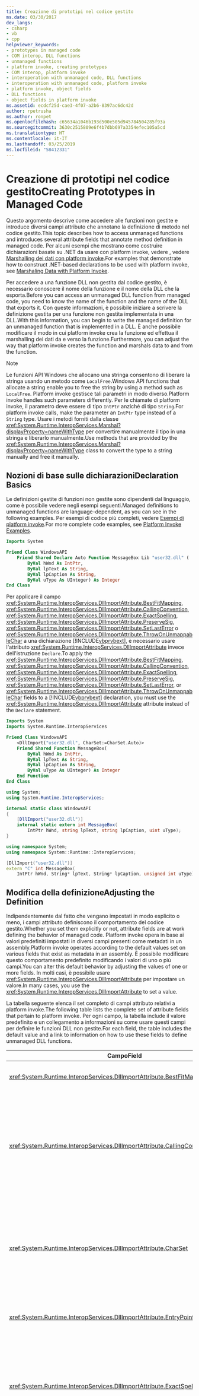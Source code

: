 ```yaml
---
title: Creazione di prototipi nel codice gestito
ms.date: 03/30/2017
dev_langs:
- csharp
- vb
- cpp
helpviewer_keywords:
- prototypes in managed code
- COM interop, DLL functions
- unmanaged functions
- platform invoke, creating prototypes
- COM interop, platform invoke
- interoperation with unmanaged code, DLL functions
- interoperation with unmanaged code, platform invoke
- platform invoke, object fields
- DLL functions
- object fields in platform invoke
ms.assetid: ecdcf25d-cae3-4f07-a2b6-8397ac6dc42d
author: rpetrusha
ms.author: ronpet
ms.openlocfilehash: c65634a1046b193d500e505d945784504285f93a
ms.sourcegitcommit: 3630c2515809e6f4b7dbb697a3354efec105a5cd
ms.translationtype: HT
ms.contentlocale: it-IT
ms.lasthandoff: 03/25/2019
ms.locfileid: "58412331"
---
```

# <a name="creating-prototypes-in-managed-code"></a><span data-ttu-id="31ca1-102">Creazione di prototipi nel codice gestito</span><span class="sxs-lookup"><span data-stu-id="31ca1-102">Creating Prototypes in Managed Code</span></span>
<span data-ttu-id="31ca1-103">Questo argomento descrive come accedere alle funzioni non gestite e introduce diversi campi attributo che annotano la definizione di metodo nel codice gestito.</span><span class="sxs-lookup"><span data-stu-id="31ca1-103">This topic describes how to access unmanaged functions and introduces several attribute fields that annotate method definition in managed code.</span></span> <span data-ttu-id="31ca1-104">Per alcuni esempi che mostrano come costruire dichiarazioni basate su .NET da usare con platform invoke, vedere , vedere [Marshalling dei dati con platform invoke](marshaling-data-with-platform-invoke.md).</span><span class="sxs-lookup"><span data-stu-id="31ca1-104">For examples that demonstrate how to construct .NET-based declarations to be used with platform invoke, see [Marshaling Data with Platform Invoke](marshaling-data-with-platform-invoke.md).</span></span>  
  
 <span data-ttu-id="31ca1-105">Per accedere a una funzione DLL non gestita dal codice gestito, è necessario conoscere il nome della funzione e il nome della DLL che la esporta.</span><span class="sxs-lookup"><span data-stu-id="31ca1-105">Before you can access an unmanaged DLL function from managed code, you need to know the name of the function and the name of the DLL that exports it.</span></span> <span data-ttu-id="31ca1-106">Con queste informazioni, è possibile iniziare a scrivere la definizione gestita per una funzione non gestita implementata in una DLL.</span><span class="sxs-lookup"><span data-stu-id="31ca1-106">With this information, you can begin to write the managed definition for an unmanaged function that is implemented in a DLL.</span></span> <span data-ttu-id="31ca1-107">È anche possibile modificare il modo in cui platform invoke crea la funzione ed effettua il marshalling dei dati da e verso la funzione.</span><span class="sxs-lookup"><span data-stu-id="31ca1-107">Furthermore, you can adjust the way that platform invoke creates the function and marshals data to and from the function.</span></span>  
  
> [!NOTE]
>  <span data-ttu-id="31ca1-108">Le funzioni API Windows che allocano una stringa consentono di liberare la stringa usando un metodo come `LocalFree`.</span><span class="sxs-lookup"><span data-stu-id="31ca1-108">Windows API functions that allocate a string enable you to free the string by using a method such as `LocalFree`.</span></span> <span data-ttu-id="31ca1-109">Platform invoke gestisce tali parametri in modo diverso.</span><span class="sxs-lookup"><span data-stu-id="31ca1-109">Platform invoke handles such parameters differently.</span></span> <span data-ttu-id="31ca1-110">Per le chiamate di platform invoke, il parametro deve essere di tipo `IntPtr` anziché di tipo `String`.</span><span class="sxs-lookup"><span data-stu-id="31ca1-110">For platform invoke calls, make the parameter an `IntPtr` type instead of a `String` type.</span></span> <span data-ttu-id="31ca1-111">Usare i metodi forniti dalla classe <xref:System.Runtime.InteropServices.Marshal?displayProperty=nameWithType> per convertire manualmente il tipo in una stringa e liberarlo manualmente.</span><span class="sxs-lookup"><span data-stu-id="31ca1-111">Use methods that are provided by the <xref:System.Runtime.InteropServices.Marshal?displayProperty=nameWithType> class to convert the type to a string manually and free it manually.</span></span>  
  
## <a name="declaration-basics"></a><span data-ttu-id="31ca1-112">Nozioni di base sulle dichiarazioni</span><span class="sxs-lookup"><span data-stu-id="31ca1-112">Declaration Basics</span></span>  
 <span data-ttu-id="31ca1-113">Le definizioni gestite di funzioni non gestite sono dipendenti dal linguaggio, come è possibile vedere negli esempi seguenti.</span><span class="sxs-lookup"><span data-stu-id="31ca1-113">Managed definitions to unmanaged functions are language-dependent, as you can see in the following examples.</span></span> <span data-ttu-id="31ca1-114">Per esempi di codice più completi, vedere [Esempi di platform invoke](platform-invoke-examples.md).</span><span class="sxs-lookup"><span data-stu-id="31ca1-114">For more complete code examples, see [Platform Invoke Examples](platform-invoke-examples.md).</span></span>  
  
```vb
Imports System

Friend Class WindowsAPI
    Friend Shared Declare Auto Function MessageBox Lib "user32.dll" (
        ByVal hWnd As IntPtr,
        ByVal lpText As String,
        ByVal lpCaption As String,
        ByVal uType As UInteger) As Integer
End Class
```
  
 <span data-ttu-id="31ca1-115">Per applicare il campo <xref:System.Runtime.InteropServices.DllImportAttribute.BestFitMapping>, <xref:System.Runtime.InteropServices.DllImportAttribute.CallingConvention>, <xref:System.Runtime.InteropServices.DllImportAttribute.ExactSpelling>, <xref:System.Runtime.InteropServices.DllImportAttribute.PreserveSig>, <xref:System.Runtime.InteropServices.DllImportAttribute.SetLastError> o <xref:System.Runtime.InteropServices.DllImportAttribute.ThrowOnUnmappableChar> a una dichiarazione [!INCLUDE[vbprvbext](../../../includes/vbprvbext-md.md)], è necessario usare l'attributo <xref:System.Runtime.InteropServices.DllImportAttribute> invece dell'istruzione `Declare`.</span><span class="sxs-lookup"><span data-stu-id="31ca1-115">To apply the <xref:System.Runtime.InteropServices.DllImportAttribute.BestFitMapping>, <xref:System.Runtime.InteropServices.DllImportAttribute.CallingConvention>, <xref:System.Runtime.InteropServices.DllImportAttribute.ExactSpelling>, <xref:System.Runtime.InteropServices.DllImportAttribute.PreserveSig>, <xref:System.Runtime.InteropServices.DllImportAttribute.SetLastError>, or <xref:System.Runtime.InteropServices.DllImportAttribute.ThrowOnUnmappableChar> fields to a [!INCLUDE[vbprvbext](../../../includes/vbprvbext-md.md)] declaration, you must use the <xref:System.Runtime.InteropServices.DllImportAttribute> attribute instead of the `Declare` statement.</span></span>  
  
```vb
Imports System
Imports System.Runtime.InteropServices

Friend Class WindowsAPI
    <DllImport("user32.dll", CharSet:=CharSet.Auto)>
    Friend Shared Function MessageBox(
        ByVal hWnd As IntPtr,
        ByVal lpText As String,
        ByVal lpCaption As String,
        ByVal uType As UInteger) As Integer
    End Function
End Class
```
  
```csharp
using System;
using System.Runtime.InteropServices;

internal static class WindowsAPI
{
    [DllImport("user32.dll")]
    internal static extern int MessageBox(
        IntPtr hWnd, string lpText, string lpCaption, uint uType);
}
```
  
```cpp
using namespace System;
using namespace System::Runtime::InteropServices;

[DllImport("user32.dll")]
extern "C" int MessageBox(
    IntPtr hWnd, String* lpText, String* lpCaption, unsigned int uType);
```
  
## <a name="adjusting-the-definition"></a><span data-ttu-id="31ca1-116">Modifica della definizione</span><span class="sxs-lookup"><span data-stu-id="31ca1-116">Adjusting the Definition</span></span>  
 <span data-ttu-id="31ca1-117">Indipendentemente dal fatto che vengano impostati in modo esplicito o meno, i campi attributo definiscono il comportamento del codice gestito.</span><span class="sxs-lookup"><span data-stu-id="31ca1-117">Whether you set them explicitly or not, attribute fields are at work defining the behavior of managed code.</span></span> <span data-ttu-id="31ca1-118">Platform invoke opera in base ai valori predefiniti impostati in diversi campi presenti come metadati in un assembly.</span><span class="sxs-lookup"><span data-stu-id="31ca1-118">Platform invoke operates according to the default values set on various fields that exist as metadata in an assembly.</span></span> <span data-ttu-id="31ca1-119">È possibile modificare questo comportamento predefinito modificando i valori di uno o più campi.</span><span class="sxs-lookup"><span data-stu-id="31ca1-119">You can alter this default behavior by adjusting the values of one or more fields.</span></span> <span data-ttu-id="31ca1-120">In molti casi, è possibile usare <xref:System.Runtime.InteropServices.DllImportAttribute> per impostare un valore.</span><span class="sxs-lookup"><span data-stu-id="31ca1-120">In many cases, you use the <xref:System.Runtime.InteropServices.DllImportAttribute> to set a value.</span></span>  
  
 <span data-ttu-id="31ca1-121">La tabella seguente elenca il set completo di campi attributo relativi a platform invoke.</span><span class="sxs-lookup"><span data-stu-id="31ca1-121">The following table lists the complete set of attribute fields that pertain to platform invoke.</span></span> <span data-ttu-id="31ca1-122">Per ogni campo, la tabella include il valore predefinito e un collegamento a informazioni su come usare questi campi per definire le funzioni DLL non gestite.</span><span class="sxs-lookup"><span data-stu-id="31ca1-122">For each field, the table includes the default value and a link to information on how to use these fields to define unmanaged DLL functions.</span></span>  
  
|<span data-ttu-id="31ca1-123">Campo</span><span class="sxs-lookup"><span data-stu-id="31ca1-123">Field</span></span>|<span data-ttu-id="31ca1-124">Description</span><span class="sxs-lookup"><span data-stu-id="31ca1-124">Description</span></span>|  
|-----------|-----------------|  
|<xref:System.Runtime.InteropServices.DllImportAttribute.BestFitMapping>|<span data-ttu-id="31ca1-125">Abilita o disabilita il mapping più appropriato.</span><span class="sxs-lookup"><span data-stu-id="31ca1-125">Enables or disables best-fit mapping.</span></span>|  
|<xref:System.Runtime.InteropServices.DllImportAttribute.CallingConvention>|<span data-ttu-id="31ca1-126">Specifica la convenzione di chiamata da usare per passare gli argomenti del metodo.</span><span class="sxs-lookup"><span data-stu-id="31ca1-126">Specifies the calling convention to use in passing method arguments.</span></span> <span data-ttu-id="31ca1-127">Il valore predefinito è `WinAPI`, che corrisponde a `__stdcall` per le piattaforme Intel a 32 bit.</span><span class="sxs-lookup"><span data-stu-id="31ca1-127">The default is `WinAPI`, which corresponds to `__stdcall` for the 32-bit Intel-based platforms.</span></span>|  
|<xref:System.Runtime.InteropServices.DllImportAttribute.CharSet>|<span data-ttu-id="31ca1-128">Controlla la modifica dei nomi e il modo in cui deve essere effettuato il marshalling degli argomenti stringa alla funzione.</span><span class="sxs-lookup"><span data-stu-id="31ca1-128">Controls name mangling and the way that string arguments should be marshaled to the function.</span></span> <span data-ttu-id="31ca1-129">Il valore predefinito è `CharSet.Ansi`.</span><span class="sxs-lookup"><span data-stu-id="31ca1-129">The default is `CharSet.Ansi`.</span></span>|  
|<xref:System.Runtime.InteropServices.DllImportAttribute.EntryPoint>|<span data-ttu-id="31ca1-130">Specifica il punto di ingresso della DLL da chiamare.</span><span class="sxs-lookup"><span data-stu-id="31ca1-130">Specifies the DLL entry point to be called.</span></span>|  
|<xref:System.Runtime.InteropServices.DllImportAttribute.ExactSpelling>|<span data-ttu-id="31ca1-131">Controlla se un punto di ingresso deve essere modificato per corrispondere al set di caratteri.</span><span class="sxs-lookup"><span data-stu-id="31ca1-131">Controls whether an entry point should be modified to correspond to the character set.</span></span> <span data-ttu-id="31ca1-132">Il valore predefinito varia in base al linguaggio di programmazione.</span><span class="sxs-lookup"><span data-stu-id="31ca1-132">The default value varies by programming language.</span></span>|  
|<xref:System.Runtime.InteropServices.DllImportAttribute.PreserveSig>|<span data-ttu-id="31ca1-133">Controlla se la firma del metodo gestito deve essere trasformata in una firma non gestita che restituisce un oggetto HRESULT e dispone di un argomento aggiuntivo [out, retval] per il valore restituito.</span><span class="sxs-lookup"><span data-stu-id="31ca1-133">Controls whether the managed method signature should be transformed into an unmanaged signature that returns an HRESULT and has an additional [out, retval] argument for the return value.</span></span><br /><br /> <span data-ttu-id="31ca1-134">Il valore predefinito è `true` (la firma non deve essere trasformata).</span><span class="sxs-lookup"><span data-stu-id="31ca1-134">The default is `true` (the signature should not be transformed).</span></span>|  
|<xref:System.Runtime.InteropServices.DllImportAttribute.SetLastError>|<span data-ttu-id="31ca1-135">Consente al chiamante di usare la funzione API `Marshal.GetLastWin32Error` per determinare se si è verificato un errore durante l'esecuzione del metodo.</span><span class="sxs-lookup"><span data-stu-id="31ca1-135">Enables the caller to use the `Marshal.GetLastWin32Error` API function to determine whether an error occurred while executing the method.</span></span> <span data-ttu-id="31ca1-136">In Visual Basic il valore predefinito è `true`, in C# e C++ il valore predefinito è `false`.</span><span class="sxs-lookup"><span data-stu-id="31ca1-136">In Visual Basic, the default is `true`; in C# and C++, the default is `false`.</span></span>|  
|<xref:System.Runtime.InteropServices.DllImportAttribute.ThrowOnUnmappableChar>|<span data-ttu-id="31ca1-137">Controlla la generazione di un'eccezione per un carattere Unicode di cui non è possibile eseguire il mapping convertito in un carattere ANSI "?".</span><span class="sxs-lookup"><span data-stu-id="31ca1-137">Controls throwing of an exception on an unmappable Unicode character that is converted to an ANSI "?" character.</span></span>|  
  
 <span data-ttu-id="31ca1-138">Per informazioni di riferimento dettagliate, vedere <xref:System.Runtime.InteropServices.DllImportAttribute>.</span><span class="sxs-lookup"><span data-stu-id="31ca1-138">For detailed reference information, see <xref:System.Runtime.InteropServices.DllImportAttribute>.</span></span>  
  
## <a name="platform-invoke-security-considerations"></a><span data-ttu-id="31ca1-139">Considerazioni sulla sicurezza di platform invoke</span><span class="sxs-lookup"><span data-stu-id="31ca1-139">Platform invoke security considerations</span></span>  
 <span data-ttu-id="31ca1-140">I membri `Assert`, `Deny` e `PermitOnly` dell'enumerazione <xref:System.Security.Permissions.SecurityAction> sono detti *modificatori di percorso stack*.</span><span class="sxs-lookup"><span data-stu-id="31ca1-140">The `Assert`, `Deny`, and `PermitOnly` members of the <xref:System.Security.Permissions.SecurityAction> enumeration are referred to as *stack walk modifiers*.</span></span> <span data-ttu-id="31ca1-141">Questi membri vengono ignorati se vengono usati come attributi dichiarativi in dichiarazioni platform invoke e istruzioni IDL (Interface Definition Language, linguaggio di definizione dell'interfaccia) COM.</span><span class="sxs-lookup"><span data-stu-id="31ca1-141">These members are ignored if they are used as declarative attributes on platform invoke declarations and COM Interface Definition Language (IDL) statements.</span></span>  
  
### <a name="platform-invoke-examples"></a><span data-ttu-id="31ca1-142">Esempi di platform invoke</span><span class="sxs-lookup"><span data-stu-id="31ca1-142">Platform Invoke Examples</span></span>  
 <span data-ttu-id="31ca1-143">Gli esempi di platform invoke in questa sezione illustrano l'uso dell'attributo `RegistryPermission` con i modificatori di percorso stack.</span><span class="sxs-lookup"><span data-stu-id="31ca1-143">The platform invoke samples in this section illustrate the use of the `RegistryPermission` attribute with the stack walk modifiers.</span></span>  
  
 <span data-ttu-id="31ca1-144">Nell'esempio di codice seguente i modificatori <xref:System.Security.Permissions.SecurityAction>`Assert`, `Deny` e `PermitOnly` vengono ignorati.</span><span class="sxs-lookup"><span data-stu-id="31ca1-144">In the following code example, the <xref:System.Security.Permissions.SecurityAction>`Assert`, `Deny`, and `PermitOnly` modifiers are ignored.</span></span>  
  
```  
[DllImport("MyClass.dll", EntryPoint = "CallRegistryPermission")]  
[RegistryPermission(SecurityAction.Assert, Unrestricted = true)]  
    private static extern bool CallRegistryPermissionAssert();  
  
[DllImport("MyClass.dll", EntryPoint = "CallRegistryPermission")]  
[RegistryPermission(SecurityAction.Deny, Unrestricted = true)]  
    private static extern bool CallRegistryPermissionDeny();  
  
[DllImport("MyClass.dll", EntryPoint = "CallRegistryPermission")]  
[RegistryPermission(SecurityAction.PermitOnly, Unrestricted = true)]  
    private static extern bool CallRegistryPermissionDeny();  
```  
  
 <span data-ttu-id="31ca1-145">Il modificatore `Demand` nell'esempio seguente viene tuttavia accettato.</span><span class="sxs-lookup"><span data-stu-id="31ca1-145">However, the `Demand` modifier in the following example is accepted.</span></span>  
  
```  
[DllImport("MyClass.dll", EntryPoint = "CallRegistryPermission")]  
[RegistryPermission(SecurityAction.Demand, Unrestricted = true)]  
    private static extern bool CallRegistryPermissionDeny();  
```  
  
 <span data-ttu-id="31ca1-146">I modificatori <xref:System.Security.Permissions.SecurityAction> funzionano correttamente se vengono posizionati in una classe che contiene (esegue il wrapping) la chiamata di platform invoke.</span><span class="sxs-lookup"><span data-stu-id="31ca1-146"><xref:System.Security.Permissions.SecurityAction> modifiers do work correctly if they are placed on a class that contains (wraps) the platform invoke call.</span></span>  
  
```cpp  
      [RegistryPermission(SecurityAction.Demand, Unrestricted = true)]  
public ref class PInvokeWrapper  
{  
public:  
[DllImport("MyClass.dll", EntryPoint = "CallRegistryPermission")]  
    private static extern bool CallRegistryPermissionDeny();  
};  
```  
  
```csharp  
[RegistryPermission(SecurityAction.Demand, Unrestricted = true)]  
class PInvokeWrapper  
{  
[DllImport("MyClass.dll", EntryPoint = "CallRegistryPermission")]  
    private static extern bool CallRegistryPermissionDeny();  
}  
```  
  
 <span data-ttu-id="31ca1-147">I modificatori <xref:System.Security.Permissions.SecurityAction> funzionano correttamente anche in uno scenario annidato in cui vengono posizionati nel chiamante della chiamata di platform invoke:</span><span class="sxs-lookup"><span data-stu-id="31ca1-147"><xref:System.Security.Permissions.SecurityAction> modifiers also work correctly in a nested scenario where they are placed on the caller of the platform invoke call:</span></span>  
  
```cpp  
      {  
public ref class PInvokeWrapper  
public:  
    [DllImport("MyClass.dll", EntryPoint = "CallRegistryPermission")]  
    private static extern bool CallRegistryPermissionDeny();  
  
    [RegistryPermission(SecurityAction.Demand, Unrestricted = true)]  
    public static bool CallRegistryPermission()  
    {  
     return CallRegistryPermissionInternal();  
    }  
};  
```  
  
```csharp  
class PInvokeScenario  
{  
    [DllImport("MyClass.dll", EntryPoint = "CallRegistryPermission")]  
    private static extern bool CallRegistryPermissionInternal();  
  
    [RegistryPermission(SecurityAction.Assert, Unrestricted = true)]  
    public static bool CallRegistryPermission()  
    {  
     return CallRegistryPermissionInternal();  
    }  
}  
```  
  
#### <a name="com-interop-examples"></a><span data-ttu-id="31ca1-148">Esempi di interoperabilità COM</span><span class="sxs-lookup"><span data-stu-id="31ca1-148">COM Interop Examples</span></span>  
 <span data-ttu-id="31ca1-149">Gli esempi di interoperabilità COM in questa sezione illustrano l'uso dell'attributo `RegistryPermission` con i modificatori di percorso stack.</span><span class="sxs-lookup"><span data-stu-id="31ca1-149">The COM interop samples in this section illustrate the use of the `RegistryPermission` attribute with the stack walk modifiers.</span></span>  
  
 <span data-ttu-id="31ca1-150">Le dichiarazioni di interfacce di interoperabilità COM seguenti ignorano i modificatori `Assert`, `Deny` e `PermitOnly`, analogamente agli esempi di platform invoke nella sezione precedente.</span><span class="sxs-lookup"><span data-stu-id="31ca1-150">The following COM interop interface declarations ignore the `Assert`, `Deny`, and `PermitOnly` modifiers, similarly to the platform invoke examples in the previous section.</span></span>  
  
```  
[ComImport, Guid("12345678-43E6-43c9-9A13-47F40B338DE0")]  
interface IAssertStubsItf  
{  
[RegistryPermission(SecurityAction.Assert, Unrestricted = true)]  
    bool CallRegistryPermission();  
[FileIOPermission(SecurityAction.Assert, Unrestricted = true)]  
    bool CallFileIoPermission();  
}  
  
[ComImport, Guid("12345678-43E6-43c9-9A13-47F40B338DE0")]  
interface IDenyStubsItf  
{  
[RegistryPermission(SecurityAction.Deny, Unrestricted = true)]  
    bool CallRegistryPermission();  
[FileIOPermission(SecurityAction.Deny, Unrestricted = true)]  
    bool CallFileIoPermission();  
}  
  
[ComImport, Guid("12345678-43E6-43c9-9A13-47F40B338DE0")]  
interface IAssertStubsItf  
{  
[RegistryPermission(SecurityAction.PermitOnly, Unrestricted = true)]  
    bool CallRegistryPermission();  
[FileIOPermission(SecurityAction.PermitOnly, Unrestricted = true)]  
    bool CallFileIoPermission();  
}  
```  
  
 <span data-ttu-id="31ca1-151">Inoltre, il modificatore `Demand` non viene accettato negli scenari di dichiarazione di interfacce di interoperabilità COM, come illustrato nell'esempio seguente.</span><span class="sxs-lookup"><span data-stu-id="31ca1-151">Additionally, the `Demand` modifier is not accepted in COM interop interface declaration scenarios, as shown in the following example.</span></span>  
  
```  
[ComImport, Guid("12345678-43E6-43c9-9A13-47F40B338DE0")]  
interface IDemandStubsItf  
{  
[RegistryPermission(SecurityAction.Demand, Unrestricted = true)]  
    bool CallRegistryPermission();  
[FileIOPermission(SecurityAction.Demand, Unrestricted = true)]  
    bool CallFileIoPermission();  
}  
```  
  
## <a name="see-also"></a><span data-ttu-id="31ca1-152">Vedere anche</span><span class="sxs-lookup"><span data-stu-id="31ca1-152">See also</span></span>
- [<span data-ttu-id="31ca1-153">Utilizzo di funzioni di DLL non gestite</span><span class="sxs-lookup"><span data-stu-id="31ca1-153">Consuming Unmanaged DLL Functions</span></span>](consuming-unmanaged-dll-functions.md)
- [<span data-ttu-id="31ca1-154">Specifica di un punto di ingresso</span><span class="sxs-lookup"><span data-stu-id="31ca1-154">Specifying an Entry Point</span></span>](specifying-an-entry-point.md)
- [<span data-ttu-id="31ca1-155">Specifica di un set di caratteri</span><span class="sxs-lookup"><span data-stu-id="31ca1-155">Specifying a Character Set</span></span>](specifying-a-character-set.md)
- [<span data-ttu-id="31ca1-156">Esempi di platform invoke</span><span class="sxs-lookup"><span data-stu-id="31ca1-156">Platform Invoke Examples</span></span>](platform-invoke-examples.md)
- <span data-ttu-id="31ca1-157">[Platform invoke (considerazioni sulla sicurezza)](https://docs.microsoft.com/previous-versions/dotnet/netframework-4.0/bb397754(v=vs.100))</span><span class="sxs-lookup"><span data-stu-id="31ca1-157">[Platform Invoke Security Considerations](https://docs.microsoft.com/previous-versions/dotnet/netframework-4.0/bb397754(v=vs.100))</span></span>
- [<span data-ttu-id="31ca1-158">Identificazione delle funzioni nelle DLL</span><span class="sxs-lookup"><span data-stu-id="31ca1-158">Identifying Functions in DLLs</span></span>](identifying-functions-in-dlls.md)
- [<span data-ttu-id="31ca1-159">Creazione di una classe che contenga le funzioni DLL</span><span class="sxs-lookup"><span data-stu-id="31ca1-159">Creating a Class to Hold DLL Functions</span></span>](creating-a-class-to-hold-dll-functions.md)
- [<span data-ttu-id="31ca1-160">Chiamata a una funzione di DLL</span><span class="sxs-lookup"><span data-stu-id="31ca1-160">Calling a DLL Function</span></span>](calling-a-dll-function.md)
